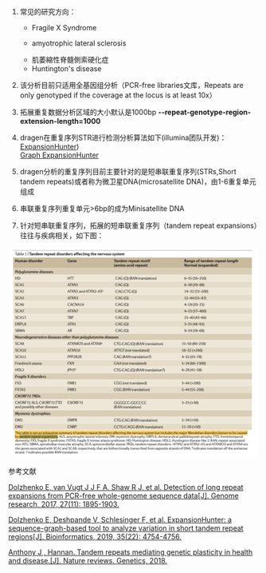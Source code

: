 1. 常见的研究方向：

    * Fragile X Syndrome

    * amyotrophic lateral sclerosis
    
    + 肌萎縮性脊髓側索硬化症

    * Huntington's disease

2. 该分析目前只适用全基因组分析（PCR-free libraries文库，Repeats are only genotyped if the coverage at the locus is at least 10x）


3. 拓展重复数据分析区域的大小默认是1000bp **--repeat-genotype-region-extension-length=1000**

4. dragen在重复序列STR进行检测分析算法如下(illumina团队开发)：<br>
   [ExpansionHunter](http://www.genome.org/cgi/doi/10.1101/gr.225672.117)) <br>
   [Graph ExpansionHunter](https://doi.org/10.1101/572545) <br>
   
5. dragen分析的重复序列目前主要针对的是短串联重复序列(STRs,Short tandem repeats)或者称为微卫星DNA(microsatellite DNA)，由1-6重复单元组成<br>

6. 串联重复序列重复单元>6bp的成为Minisatellite DNA

7. 针对短串联重复序列，拓展的短串联重复序列（tandem repeat expansions）往往与疾病相关，如下图：

![STR](./STR.png)


参考文献

[Dolzhenko E, van Vugt J J F A, Shaw R J, et al. Detection of long repeat expansions from PCR-free whole-genome sequence data[J]. Genome research, 2017, 27(11): 1895-1903.](http://www.genome.org/cgi/doi/10.1101/gr.225672.117)

[Dolzhenko E, Deshpande V, Schlesinger F, et al. ExpansionHunter: a sequence-graph-based tool to analyze variation in short tandem repeat regions[J]. Bioinformatics, 2019, 35(22): 4754-4756.](https://academic.oup.com/bioinformatics/article/35/22/4754/5499079)

[Anthony J , Hannan. Tandem repeats mediating genetic plasticity in health and disease.[J]. Nature reviews. Genetics, 2018.](https://www.nature.com/articles/nrg.2017.115)